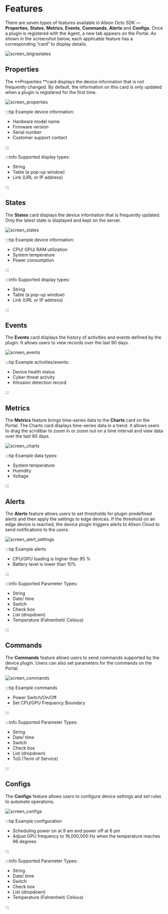 # Features

There are seven types of features available in Allxon Octo SDK — **Properties**, **States**, **Metrics**, **Events**, **Commands**, **Alerts** and **Configs**. Once a plugin is registered with the Agent, a new tab appears on the Portal. As shown in the screenshot below, each applicable feature has a corresponding “card” to display details.

![screen_telgrastates](../_img/screen_telgrastates.png)

## Properties
The **Properties **card displays the device information that is not frequently changed. By default, the information on this card is only updated when a plugin is registered for the first time.



![screen_properties](../_img/screen_properties.png)

:::tip Example device information:

- Hardware model name
- Firmware version
- Serial number
- Customer support contact

:::

:::info  Supported display types:

- String
- Table (a pop-up window)
- Link (URL or IP address)

:::

## States
The **States** card displays the device information that is frequently updated. Only the latest state is displayed and kept on the server.

![screen_states](../_img/screen_states.png)

:::tip Example device information:

- CPU/ GPU/ RAM utilization
- System temperature
- Power consumption

:::

:::info Supported display types:

- String
- Table (a pop-up window)
- Link (URL or IP address)

:::

## Events

The **Events** card displays the history of activities and events defined by the plugin. It allows users to view records over the last 90 days.

![screen_events](../_img/screen_events.png)

:::tip Example activities/events:

- Device health status
- Cyber threat activity
- Intrusion detection record

:::

## Metrics
The **Metrics** feature brings time-series data to the **Charts** card on the Portal. The Charts card displays time-series data in a trend. It allows users to drag the scrollbar to zoom in or zoom out on a time interval and view data over the last 90 days.


![screen_charts](../_img/screen_charts.png)

:::tip Example data types:

- System temperature
- Humidity
- Voltage

:::

## Alerts
The **Alerts** feature allows users to set thresholds for plugin-predefined alerts and then apply the settings to edge devices. If the threshold on an edge device is reached, the device plugin triggers alerts to Allxon Cloud to send notifications to the users.

![screen_alert_settings](../_img/screen_alert_settings.png)

:::tip Example alerts

- CPU/GPU loading is higher than 95 %
- Battery level is lower than 10%

:::

:::info Supported Parameter Types:

- String ​
- Date/ time​
- Switch ​
- Check box​
- List (dropdown)
- Temperature (Fahrenheit/ Celsius)

:::

## Commands
The **Commands** feature allows users to send commands supported by the device plugin. Users can also set parameters for the commands on the Portal.

![screen_commands](../_img/screen_commands.png)

:::tip Example commands

- Power Switch/On/Off
- Set CPU/GPU Frequency Boundary

:::

:::info Supported Parameter Types:

- String ​
- Date/ time​
- Switch ​
- Check box​
- List (dropdown)
- ToS  (Term of Service)

:::

## Configs
The **Configs** feature allows users to configure device settings and set rules to automate operations.

![screen_configs](../_img/screen_configs.png)

:::tip Example configuration
- Scheduling power on at 9 am and power off at 6 pm
- Adjust GPU frequency to 16,000,000 Hz when the temperature reaches 96 degrees

:::

:::info Supported Parameter Types:
- String ​
- Date/ time​
- Switch ​
- Check box​
- List (dropdown)
- Temperature (Fahrenheit/ Celsius)

:::
